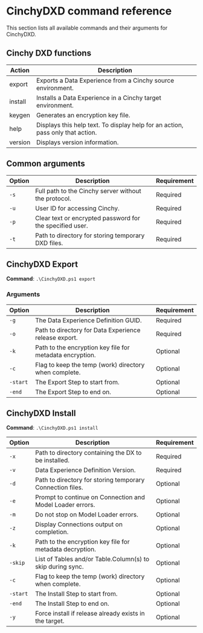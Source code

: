 # CinchyDXD command reference

This section lists all available commands and their arguments for CinchyDXD.

## Cinchy DXD functions

| Action  | Description                                                               |
|---------|---------------------------------------------------------------------------|
| export  | Exports a Data Experience from a Cinchy source environment.                |
| install | Installs a Data Experience in a Cinchy target environment.                 |
| keygen  | Generates an encryption key file.                                         |
| help    | Displays this help text. To display help for an action, pass only that action. |
| version | Displays version information.                                             |


## Common arguments

| Option   | Description                                                  | Requirement |
| -------- | ------------------------------------------------------------ | ----------- |
| `-s`     | Full path to the Cinchy server without the protocol.         | Required    |
| `-u`     | User ID for accessing Cinchy.                                | Required    |
| `-p`     | Clear text or encrypted password for the specified user.     | Required    |
| `-t`     | Path to directory for storing temporary DXD files.           | Required    |

## CinchyDXD Export

**Command**: `.\CinchyDXD.ps1 export`

### Arguments

| Option   | Description                                              | Requirement |
| -------- | -------------------------------------------------------- | ----------- |
| `-g`     | The Data Experience Definition GUID.                     | Required    |
| `-o`     | Path to directory for Data Experience release export.    | Required    |
| `-k`     | Path to the encryption key file for metadata encryption. | Optional    |
| `-c`     | Flag to keep the temp (work) directory when complete.    | Optional    |
| `-start` | The Export Step to start from.                           | Optional    |
| `-end`   | The Export Step to end on.                               | Optional    |

<!-- vale off -->
## CinchyDXD Install

**Command**: `.\CinchyDXD.ps1 install`

| Option   | Description                                                  | Requirement |
| -------- | ------------------------------------------------------------ | ----------- |
| `-x`     | Path to directory containing the DX to be installed.         | Required    |
| `-v`     | Data Experience Definition Version.                           | Required    |
| `-d`     | Path to directory for storing temporary Connection files.     | Optional    |
| `-e`     | Prompt to continue on Connection and Model Loader errors.     | Optional    |
| `-m`     | Do not stop on Model Loader errors.                           | Optional    |
| `-z`     | Display Connections output on completion.                     | Optional    |
| `-k`     | Path to the encryption key file for metadata decryption.      | Optional    |
| `-skip`  | List of Tables and/or Table.Column(s) to skip during sync.    | Optional    |
| `-c`     | Flag to keep the temp (work) directory when complete.         | Optional    |
| `-start` | The Install Step to start from.                               | Optional    |
| `-end`   | The Install Step to end on.                                   | Optional    |
| `-y`     | Force install if release already exists in the target.         | Optional    |

<!-- vale on -->